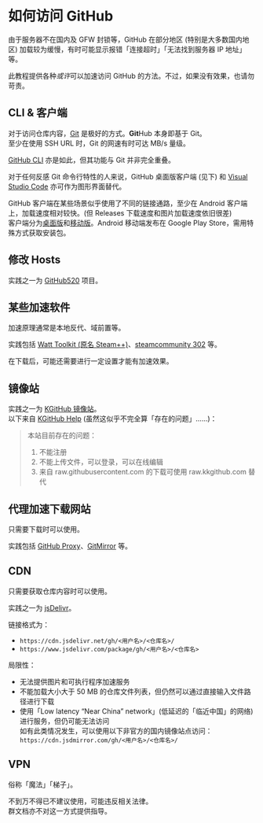 # 如何访问 GitHub

由于服务器不在国内及 GFW 封锁等，GitHub 在部分地区 (特别是大多数国内地区) 加载较为缓慢，有时可能显示报错「连接超时」「无法找到服务器 IP 地址」等。

此教程提供各种*或许*可以加速访问 GitHub 的方法。不过，如果没有效果，也请勿苛责。

## CLI & 客户端

对于访问仓库内容，[Git](https://git-scm.com/downloads) 是极好的方式。**Git**Hub 本身即基于 Git。  
至少在使用 SSH URL 时，Git 的网速有时可达 MB/s 量级。

[GitHub CLI](https://cli.github.com/) 亦是如此，但其功能与 Git 并非完全重叠。

对于任何反感 Git 命令行特性的人来说，GitHub 桌面版客户端 (见下) 和 [Visual Studio Code](https://code.visualstudio.com/) 亦可作为图形界面替代。

GitHub 客户端在某些场景似乎使用了不同的链接通路，至少在 Android 客户端上，加载速度相对较快。(但 Releases 下载速度和图片加载速度依旧很差)  
客户端分为[桌面版](https://github.com/apps/desktop)和[移动版](https://github.com/mobile)。Android 移动端发布在 Google Play Store，需用特殊方式获取安装包。

## 修改 Hosts

实践之一为 [GitHub520](https://github.com/521xueweihan/github520) 项目。

## 某些加速软件

加速原理通常是本地反代、域前置等。

实践包括 [Watt Toolkit (原名 Steam++)](https://steampp.net/)、[steamcommunity 302](https://www.dogfight360.com/blog/686/) 等。

在下载后，可能还需要进行一定设置才能有加速效果。

## 镜像站

实践之一为 [KGitHub 镜像站](https://kkgithub.com/)。  
以下来自 [KGitHub Help](https://help.kkgithub.com/questions/) (虽然这似乎不完全算「存在的问题」……)：

> 本站目前存在的问题：
>
> 1. 不能注册
> 2. 不能上传文件，可以登录，可以在线编辑
> 3. 来自 raw.githubusercontent.com 的下载可使用 raw.kkgithub.com 替代

## 代理加速下载网站

只需要下载时可以使用。

实践包括 [GitHub Proxy](https://ghp.ci)、[GitMirror](https://gitmirror.com) 等。

## CDN

只需要获取仓库内容时可以使用。

实践之一为 [jsDelivr](https://www.jsdelivr.com/)。

链接格式为：

- `https://cdn.jsdelivr.net/gh/<用户名>/<仓库名>/`
- `https://www.jsdelivr.com/package/gh/<用户名>/<仓库名>`

局限性：

- 无法提供图片和可执行程序加速服务
- 不能加载大小大于 50 MB 的仓库文件列表，但仍然可以通过直接输入文件路径进行下载
- 使用「Low latency “Near China” network」(低延迟的「临近中国」的网络) 进行服务，但仍可能无法访问  
  如有此类情况发生，可以使用以下非官方的国内镜像站点访问：  
  `https://cdn.jsdmirror.com/gh/<用户名>/<仓库名>/`

## VPN

俗称「魔法」「梯子」。

不到万不得已不建议使用，可能违反相关法律。  
群文档亦不对这一方式提供指导。
